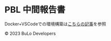# PBL 中間報告書

Docker+VSCodeでの環境構築は[こちらの記事](https://qiita.com/pman0214/items/87f2ca587176146631a3)を参照

&copy; 2023 BuLo Developers
